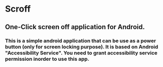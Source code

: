 # Scroff
## One-Click screen off application for Android.

### This is a simple android application that can be use as a power button (only for screen locking purpose). It is based on Android "Accessibility Service". You need to grant accessibility service permission inorder to use this app.
